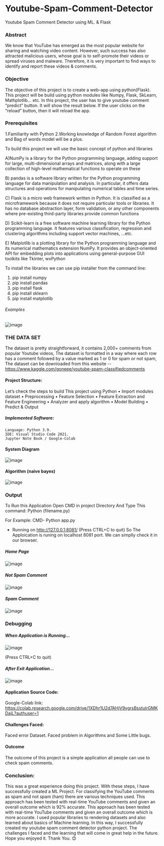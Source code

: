 # Youtube-Spam-Comment-Detector
Youtube Spam Comment Detector using ML. &amp; Flask


### Abstract
We know that YouTube has emerged as the most popular website for sharing and watching 
video content. However, such success has also attracted malicious users, whose goal is to self-promote their videos or spread viruses and malware. Therefore, it is very important to find ways to identify and report these videos & comments.
### Objective
The objective of this project is to create a web-app using python(Flask). This project will be build 
using python modules like Numpy, Flask, SkLearn, Mathplotlib... etc.
In this project, the user has to give youtube comment “predict” button. It will show the result 
below. If the user clicks on the “reload” button, then it will reload the app.
### Prerequisites
 1.Familiarity with Python
 2.Working knowledge of Random Forest algorithm and Bag of words model will be a plus.


To build this project we will use the basic concept of python and libraries

A)NumPy is a library for the Python programming language, adding support for large, multi-dimensional arrays and matrices, along with a large collection of high-level mathematical 
functions to operate on these

B) pandas is a software library written for the Python programming language for data manipulation and analysis. In particular, it offers data structures and operations for 
manipulating numerical tables and time series.

C) Flask is a micro web framework written in Python. It is classified as a microframework because 
it does not require particular tools or libraries. It has no database abstraction layer, form 
validation, or any other components where pre-existing third-party libraries provide common 
functions

D) Scikit-learn is a free software machine learning library for the Python programming language. 
It features various classification, regression and clustering algorithms including support vector 
machines, ...etc.

E) Matplotlib is a plotting library for the Python programming language and its numerical 
mathematics extension NumPy. It provides an object-oriented API for embedding plots into 
applications using general-purpose GUI toolkits like Tkinter, wxPython


To install the libraries we can use pip installer from the command line:
  1) pip install numpy
  2) pip install pandas
  3) pip install flask
  4) pip install sklearn
  5) pip install matplotlib
###### Examples
![image](https://user-images.githubusercontent.com/60839928/129749027-c5b332d8-b873-42e4-b2db-bd2da7ddc24f.png)

### THE DATA SET
The dataset is pretty straightforward, it contains 2,000+ comments from popular Youtube videos, The dataset is formatted in a way where each row has a comment followed by a value marked as 1 or 0 for spam or not spam,
The dataset can be downloaded from this website --
https://www.kaggle.com/goneee/youtube-spam-classifiedcomments

#### Project Structure:
Let’s check the steps to build This project using Python
•	Import modules dataset
•	Preprocessing
•	Feature Selection
•	Feature Extraction and Feature Engineering
•	Analyzer and apply algorithm
•	Model Building
•	Predict & Output
##### Implemented Software: 
	Language: Python 3.9.
	IDE: Visual Studio Code 2021. 
	Jupyter Note Book / Google-Colab
	
#### System Diagram

![image](https://user-images.githubusercontent.com/60839928/129749793-5ed8260e-0962-405f-a013-e779e95b5d7b.png)

#### Algorithm (naive bayes)

![image](https://user-images.githubusercontent.com/60839928/129749885-eb6148f7-b9b8-4743-90f8-cd798f3e06ac.png)

### Output

To Run this Application Open CMD in project Directory
	And Type This command: Python (filename.py)
	
For Example:
CMD-	Python app.py

* Running on http://127.0.0.1:8081/ (Press CTRL+C to quit)
So The Apploication is runing on localhost 8081 port. We can simplly check it  in our browser.

##### Home Page

![image](https://user-images.githubusercontent.com/60839928/129750610-fe2f1842-69ac-46e0-a120-bb7bc96d6ac9.png)

##### Not Spam Comment

![image](https://user-images.githubusercontent.com/60839928/129750660-84e871fe-52e0-4adb-8c11-be4ce2d9a75a.png)

##### Spam Comment

![image](https://user-images.githubusercontent.com/60839928/129750719-e5d825ac-4d82-4c60-a539-337078e4cdef.png)

### Debugging

##### When Application is Running...
![image](https://user-images.githubusercontent.com/60839928/129750846-065fc79e-e42d-4fea-9ae6-9345cc7ec549.png)

(Press CTRL+C to quit)

##### After Exit Application...

![image](https://user-images.githubusercontent.com/60839928/129750945-904277ef-7c07-4988-a606-773d0a29a041.png)

#### Application Source Code: 

Google-Colab link: 
https://colab.research.google.com/drive/1XDhr1U2d7AHjV9vgrsBsstuIrGMKDajL?authuser=1

#### Challenges Faced:
Faced error Dataset. Faced problem in Algorithms and Some Little bugs.

#### Outcome
The outcome of this project is a simple application all people can use to check spam comments.

### Conclusion:
This was a great experience doing this project. With these steps, I have successfully created a ML Project. For classifying the YouTube comments as spam and not spam (ham) there are various techniques used. This approach has been tested with real-time YouTube comments and given an overall outcome which is 92% accurate. This approach has been tested with real-time YouTube comments and given an overall outcome which is more accurate. I used popular libraries to rendering datasets and also learned about basics of Machine learning. In this way, I successfully created my youtube spam comment detector python project. The challenges I faced and the learning that will come in great help in the future. Hope you enjoyed it.
Thank You. 😊



